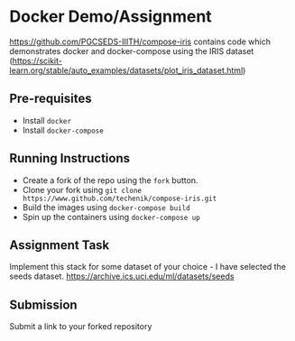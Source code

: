 # Docker Demo/Assignment

https://github.com/PGCSEDS-IIITH/compose-iris contains code which demonstrates docker and docker-compose using the IRIS dataset (https://scikit-learn.org/stable/auto_examples/datasets/plot_iris_dataset.html)


## Pre-requisites
- Install `docker`
- Install `docker-compose`

## Running Instructions
- Create a fork of the repo using the `fork` button.
- Clone your fork using `git clone https://www.github.com/techenik/compose-iris.git`
- Build the images using `docker-compose build`
- Spin up the containers using `docker-compose up`

## Assignment Task
Implement this stack for some dataset of your choice - I have selected the seeds dataset. https://archive.ics.uci.edu/ml/datasets/seeds

## Submission
Submit a link to your forked repository

